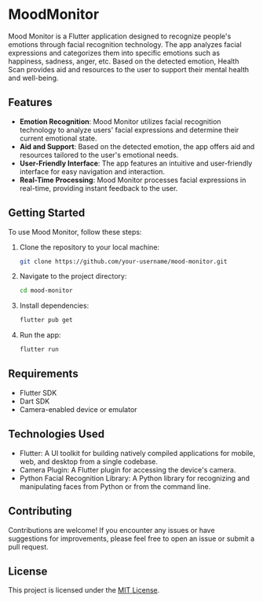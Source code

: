 # MoodMonitor

Mood Monitor is a Flutter application designed to recognize people's emotions through facial recognition technology. The app analyzes facial expressions and categorizes them into specific emotions such as happiness, sadness, anger, etc. Based on the detected emotion, Health Scan provides aid and resources to the user to support their mental health and well-being.

## Features

- **Emotion Recognition**: Mood Monitor utilizes facial recognition technology to analyze users' facial expressions and determine their current emotional state.
- **Aid and Support**: Based on the detected emotion, the app offers aid and resources tailored to the user's emotional needs.
- **User-Friendly Interface**: The app features an intuitive and user-friendly interface for easy navigation and interaction.
- **Real-Time Processing**: Mood Monitor processes facial expressions in real-time, providing instant feedback to the user.

## Getting Started

To use Mood Monitor, follow these steps:

1. Clone the repository to your local machine:

   ```bash
   git clone https://github.com/your-username/mood-monitor.git
   ```

2. Navigate to the project directory:

   ```bash
   cd mood-monitor
   ```

3. Install dependencies:

   ```bash
   flutter pub get
   ```

4. Run the app:

   ```bash
   flutter run
   ```

## Requirements

- Flutter SDK
- Dart SDK
- Camera-enabled device or emulator

## Technologies Used

- Flutter: A UI toolkit for building natively compiled applications for mobile, web, and desktop from a single codebase.
- Camera Plugin: A Flutter plugin for accessing the device's camera.
- Python Facial Recognition Library: A Python library for recognizing and manipulating faces from Python or from the command line.

## Contributing

Contributions are welcome! If you encounter any issues or have suggestions for improvements, please feel free to open an issue or submit a pull request.

## License

This project is licensed under the [MIT License](LICENSE).
